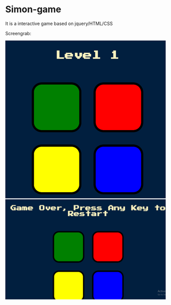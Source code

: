 # Simon-game

It is a interactive game based on jquery/HTML/CSS

Screengrab:

![Capture.PNG](ss/Capture.PNG)
![Capture2.PNG](ss/Capture2.PNG)
